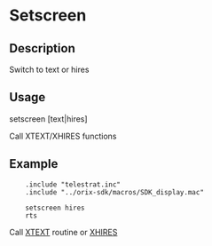# Setscreen

## Description

Switch to text or hires

## Usage

setscreen [text|hires]

Call XTEXT/XHIRES functions

## Example

```ca65
    .include "telestrat.inc"
    .include "../orix-sdk/macros/SDK_display.mac"

    setscreen hires
    rts
```

Call [XTEXT](../../../kernel/primitives/xtext/) routine or [XHIRES](../../../kernel/primitives/xhires/)
